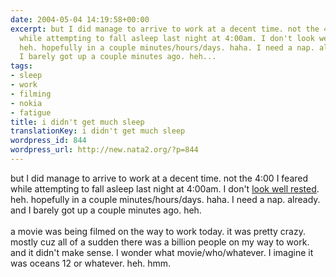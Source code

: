 ```yaml
---
date: 2004-05-04 14:19:58+00:00
excerpt: but I did manage to arrive to work at a decent time. not the 4:00 I feared
  while attempting to fall asleep last night at 4:00am. I don't look well rested.
  heh. hopefully in a couple minutes/hours/days. haha. I need a nap. already. and
  I barely got up a couple minutes ago. heh...
tags:
- sleep
- work
- filming
- nokia
- fatigue
title: i didn't get much sleep
translationKey: i didn't get much sleep
wordpress_id: 844
wordpress_url: http://new.nata2.org/?p=844
---
```


but I did manage to arrive to work at a decent time. not the 4:00 I feared while attempting to fall asleep last night at 4:00am. I don't <a href="http://www.nata2.info/?path=pictures%2Fmisc%2Fphone_camera%2Fphotolog&amp;img=1083678359-Nokia6600(624).jpg">look well rested</a>. heh. hopefully in a couple minutes/hours/days. haha. I need a nap. already. and I barely got up a couple minutes ago. heh. <br/><br/>a movie was being filmed on the way to work today. it was pretty crazy. mostly cuz all of a sudden there was a billion people on my way to work. and it didn't make sense. I wonder what movie/who/whatever. I imagine it was oceans 12 or whatever. heh. hmm.